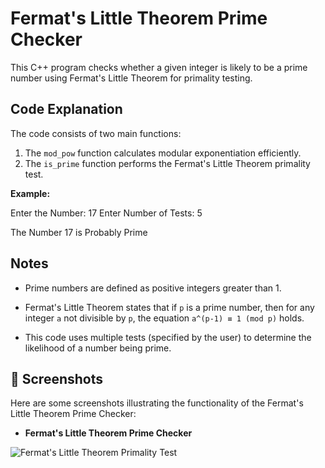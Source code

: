 # Fermat's Little Theorem Prime Checker

This C++ program checks whether a given integer is likely to be a prime number using Fermat's Little Theorem for primality testing.

## Code Explanation
The code consists of two main functions:

1. The `mod_pow` function calculates modular exponentiation efficiently.
2. The `is_prime` function performs the Fermat's Little Theorem primality test.

**Example:**

Enter the Number: 17
Enter Number of Tests: 5

The Number 17 is Probably Prime

## Notes
- Prime numbers are defined as positive integers greater than 1.

- Fermat's Little Theorem states that if `p` is a prime number, then for any integer `a` not divisible by `p`, the equation `a^(p-1) ≡ 1 (mod p)` holds.

- This code uses multiple tests (specified by the user) to determine the likelihood of a number being prime.

## 📸 Screenshots
Here are some screenshots illustrating the functionality of the Fermat's Little Theorem Prime Checker:

- **Fermat's Little Theorem Prime Checker**

![Fermat's Little Theorem Primality Test](https://github.com/Jayesh-JainX/Prime_Numbers/assets/103871719/ddc19175-b99a-4f2e-a5ae-1eb6e68e39fd)
